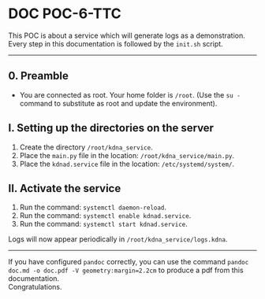 
# DOC POC-6-TTC  

This POC is about a service which will generate logs as a demonstration.  
Every step in this documentation is followed by the `init.sh` script.  

---

## 0. Preamble  
* You are connected as root. Your home folder is `/root`. (Use the `su -` command to substitute as root and update the environment).  

## I. Setting up the directories on the server  
1. Create the directory `/root/kdna_service`.  
2. Place the `main.py` file in the location: `/root/kdna_service/main.py`.  
3. Place the `kdnad.service` file in the location: `/etc/systemd/system/`.  

## II. Activate the service  
1. Run the command: `systemctl daemon-reload`.  
2. Run the command: `systemctl enable kdnad.service`.  
3. Run the command: `systemctl start kdnad.service`.  

Logs will now appear periodically in `/root/kdna_service/logs.kdna`.  

---

If you have configured `pandoc` correctly, you can use the command `pandoc doc.md -o doc.pdf -V geometry:margin=2.2cm` to produce a pdf from this documentation.  
Congratulations.  

